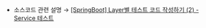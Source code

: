 * 소스코드 관련 설명 → <a href='https://jforj.tistory.com/397'>[SpringBoot] Layer별 테스트 코드 작성하기 (2) - Service 테스트</a>